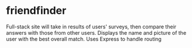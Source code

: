 # friendfinder

Full-stack site will take in results of users' surveys, then compare their answers with those from other users. Displays the name and picture of the user with the best overall match.
Uses Express to handle routing
